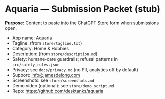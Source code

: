 # Aquaria — Submission Packet (stub)
**Purpose:** Content to paste into the ChatGPT Store form when submissions open.

- App name: Aquaria
- Tagline: (from `store/tagline.txt`)
- Category: Home & Hobbies
- Description: (from `store/description.md`)
- Safety: humane-care guardrails; refusal patterns in `src/safety_rules.json`
- Privacy: see `docs/privacy.md` (no PII, analytics off by default)
- Support: info@jamesdelong.com
- Screenshots: see `store/screenshots.md`
- Demo video (optional): see `store/demo_script.md`
- Repo: https://github.com/desktanks/aquaria
